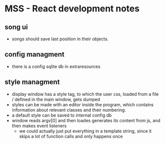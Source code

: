 # MSS - React development notes
## song ui
- songs should save last position in their objects.
## config managment
- there is a config sqlite db in extraresources
## style managment
- display window has a style tag, to which the user css, loaded from a file / defined in the main window, gets dumped
- styles can be made with an editor inside the program, which contains information about relevant classes and their numbering.
- a default style can be saved to internal config db
- window reads argv[0] and then loades generates its content from js, and then makes event listeners
    - we could actually just put everything in a template string, since it skips a lot of function calls and only happens once


